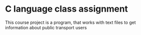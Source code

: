 # C language class assignment

This course project is a program, that works with text files to get information about public transport users
